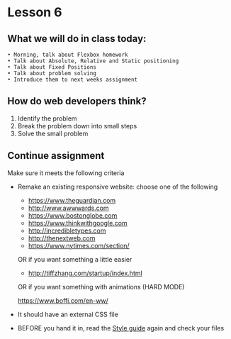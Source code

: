 # Lesson 6

## What we will do in class today:
```
• Morning, talk about Flexbox homework
• Talk about Absolute, Relative and Static positioning
• Talk about Fixed Positions
• Talk about problem solving
• Introduce them to next weeks assignment

```

## How do web developers think?
1. Identify the problem
2. Break the problem down into small steps
3. Solve the small problem

## Continue assignment
Make sure it meets the following criteria
- Remake an existing responsive website: choose one of the following
   - https://www.theguardian.com
   - http://www.awwwards.com
   - https://www.bostonglobe.com
   - https://www.thinkwithgoogle.com
   - http://incredibletypes.com
   - http://thenextweb.com
   - https://www.nytimes.com/section/
   
   OR if you want something a little easier
   
   - http://tiffzhang.com/startup/index.html
   
   OR if you want something with animations (HARD MODE)
   
   https://www.boffi.com/en-ww/
   
- It should have an external CSS file
- BEFORE you hand it in, read the [Style guide](http://www.w3schools.com/html/html5_syntax.asp) again and check your files

